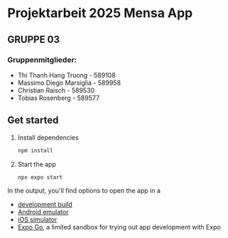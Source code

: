 # Projektarbeit 2025 Mensa App
## GRUPPE 03
### Gruppenmitglieder:
- Thi Thanh Hang Truong - 589108
- Massimo Diego Marsiglia - 589958
- Christian Raisch - 589530
- Tobias Rosenberg - 589577

## Get started

1. Install dependencies

   ```bash
   npm install
   ```

2. Start the app

   ```bash
   npx expo start
   ```

In the output, you'll find options to open the app in a

- [development build](https://docs.expo.dev/develop/development-builds/introduction/)
- [Android emulator](https://docs.expo.dev/workflow/android-studio-emulator/)
- [iOS simulator](https://docs.expo.dev/workflow/ios-simulator/)
- [Expo Go](https://expo.dev/go), a limited sandbox for trying out app development with Expo
